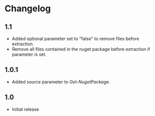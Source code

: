# Changelog

## 1.1
* Added optional parameter set to "false" to remove files before extraction.
* Remove all files contained in the nuget package before extraction if parameter is set.

## 1.0.1
* Added source parameter to _Get-NugetPackage_.

## 1.0
* Initial release
